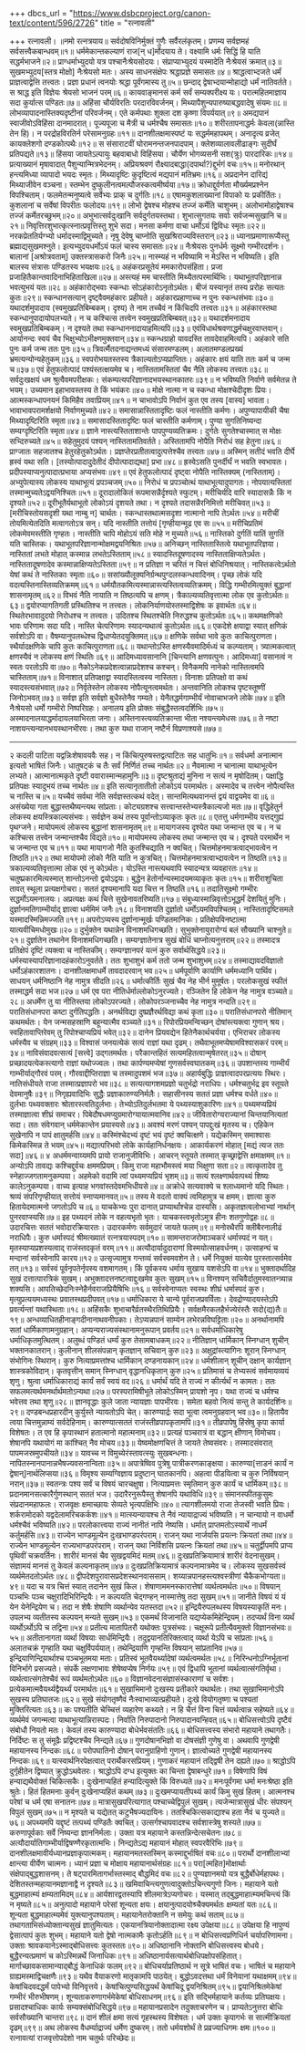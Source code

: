 +++
dbcs_url = "https://www.dsbcproject.org/canon-text/content/596/2726"
title = "रत्नावली"

+++
रत्नावली।
॥नमो रत्नत्रयाय॥
सर्वदोषविनिर्मुक्तं गुणैः सर्वैरलंकृतम्। 
प्रणम्य सर्वज्ञमहं सर्वसत्त्वैकबान्धवम्॥१॥
धर्ममेकान्तकल्याणं राज[न् ध]र्मोदयाय ते।
वक्ष्यामि धर्मः सिद्धिं हि याति सद्धर्मभाजने॥२॥
प्राग्धर्माभ्युदयो यत्र पश्चानैःश्रेयसोदयः। 
संप्राप्याभ्युदयं यस्मादेति नैःश्रेयसं क्रमात्॥३॥
सुखमभ्युदय[स्तत्र मोक्षो] नैःश्रेयसो मतः। 
अस्य साधनसंक्षेपः श्रद्धाप्रज्ञे समासतः॥४॥
श्राद्धत्वाभ्दजते धर्मं प्राज्ञत्वाद्वेत्ति तत्त्वतः। 
प्रज्ञा प्रधानं त्वनयोः श्रद्धा पूर्वंगमास्य तु॥५॥
छन्दाद् द्वेषाभ्दयान्मोहाद्यो धर्मं नातिवर्तते। 
स श्राद्ध इति विज्ञेयः श्रेयसो भाजनं परम्॥६॥
कायवाङ्मानसं कर्म सर्वं सम्यक्परीक्ष्य यः। 
परात्महितमाज्ञाय सदा कुर्यात्स पण्डितः॥७॥
अहिंसा चौर्यविरतिः परदारविवर्जनम्। 
मिथ्यापैशुन्यपारुष्याबद्धवादेषु संयमः॥८॥
लोभव्यापादनास्तिक्यदृष्टीनां परिवर्जनम्। 
एते कर्मपथाः शुक्ला दश कृष्णा विपर्ययात्॥९॥
अमद्यपानं स्वाजीवोऽविहिंसा दानमादरात्। 
पूज्यपूजा च मैत्री च धर्मश्चैष समासतः॥१०॥
शरीरतापनाद्धर्मः केवला(न्नास्ति तेन हि)।
न परद्रोहविरतिर्न परेसामनुग्रहः॥११॥
दानशीलक्षमास्पष्टं यः सद्धर्ममहापथम्। 
अनादृत्य व्रजेत् कायक्लेशगो दण्डकोत्पथैः॥१२॥
स संसाराटवीं घोरामनन्तजनपादपाम्। 
क्लेशव्यालावलीढाङ्गः सुदीर्घं प्रतिपद्यते॥१३॥
हिंसया जायतेऽल्पायुः बहवाबाधो विहिंसया। 
चौर्येण भोगव्यसनी सश(त्रुः) पारदारिकः॥१४॥
प्रत्याख्यानं मृषावादात् पैशुन्यान्मित्रभेदनम्। 
अप्रियश्रवणं रौक्ष्यादबाद्धा(दपार्था?)द्दुर्भगं वचः॥१५॥
मनोरथान् हन्त्यमिध्या व्यापादो भयदः स्मृतः। 
मिथ्यादृष्टिः कुदृष्टित्वं मद्यपानं मतिभ्रमः॥१६॥
अप्रदानेन दारिद्यं मिथ्याजीवेन वञ्चना। 
स्तम्भेन दुष्कुलीनत्वमल्पौजस्कत्वमीर्ष्यया॥१७॥
क्रोधाद्दुर्वर्णता मौर्ख्यमप्रश्नेन विपश्चिताम्। 
फलमेतन्मनुष्यत्वे सर्वेभ्यः प्राक् च दुर्गतिः॥१८॥
एषामकुशलाख्यानां विपाको यः प्रकीर्तितः। 
कुशलानां च सर्वेषां विपरीतः फलोदयः॥१९॥
लोभो द्वेषश्च मोहश्च तज्जं कर्मेति चाशुभम्। 
अलोभामोहाद्वेषाश्च तज्जं कर्मेतरच्छुभम्॥२०॥
अभुभात्सर्वदुःखानि सर्वदुर्गतयस्तथा। 
शुभात्सुगतयः सर्वाः सर्वजन्मसुखानि च॥२१॥
निवृत्तिरशुभात्कृत्स्नात्प्रवृत्तिस्तु शुभे सदा। 
मनसा कर्मणा वाचा धर्मोऽयं द्विविधः स्मृतः॥२२॥
नरकप्रेततिर्यग्भ्यो धर्मादस्माद्विमुच्यते। 
नृषु देवेषु चाप्नोति सुखश्रिराज्यविस्तरान्॥२३॥
ध्यानाप्रमाणारूप्यैस्तु ब्रह्माद्यसुखमश्नुते। 
इत्यभ्युदयधर्मोऽयं फलं चास्य समासतः॥२४॥
नैःश्रेयसः पुनर्धर्मः सूक्ष्मो गम्भीरदर्शनः। 
बालानां [अश्रोत्रवताम्] उक्तस्त्रासकरो जिनैः॥२५॥
नास्म्यहं न भविष्यामि न मेऽस्ति न भविष्यति। 
इति बालस्य संत्रासः पण्डितस्य भयक्षयः॥२६॥
अहंकरप्रसूतेयं ममकारोपसंहिता। 
प्रजा प्रजाहितैकान्तवादिनाभिहिताखिला॥२७॥
अस्त्यहं मम चास्तीति मिथ्यैतत्परमार्थिभिः। 
यथाभूतपरिज्ञानान्न भवत्युभयं यतः॥२८॥
अहंकारोद्भवाः स्कन्धाः सोऽहंकारोऽनृतोऽर्थतः। 
बीजं यस्यानृतं तस्य प्ररोहः सत्यतः कुतः॥२९॥
स्कन्धानसत्यान् दृष्ट्वैवमहंकारः प्रहीयते। 
अहंकारप्रहाणाच्च न पुनः स्कन्धसंभवः॥३०॥
यथादर्शमुपादाय (स्वमुखप्रतिबिम्बकम्।
दृश्य) ते नाम तच्चैवं न किंचिदपि तत्त्वतः॥३१॥
अहंकारस्तथा स्कन्धानुपादायोपलभ्यते। 
न च कश्चित्स तत्त्वेन स्वमुखप्रतिबिम्बवत्॥३२॥
यथादर्शमनादाय स्वमुखप्रतिबिम्बकम्। 
न दृश्यते तथा स्कन्धाननादायाहमित्यपि॥३३॥
एवंविधार्थश्रवणाद्धर्मचक्षुरवाप्तवान्। 
आर्यानन्दः स्वयं चैव भिक्षुभ्योऽभीक्ष्णमुक्तवान्॥३४॥
स्कन्धग्राहो यावदस्ति तावदेवाहमित्यपि। 
अहंकारे सति पुनः कर्म जन्म ततः पुनः॥३५॥
त्रिवर्त्मैतदनाद्यन्तमध्यं संसारमण्डलम्। 
अलातमण्डलप्रख्यं भ्रमत्यन्योन्यहेतुकम्॥३६॥
स्वपरोभयतस्तस्य त्रैकाल्यतोऽप्यप्राप्तितः। 
अहंकारः क्षयं याति ततः कर्म च जन्म च॥३७॥
एवं हेतुफलोत्पादं पश्यंस्तत्क्षयमेव च। 
नास्तितामस्तितां चैव नैति लोकस्य तत्त्वतः॥३८॥
सर्वदुःखक्षयं धम श्रुत्वैवमपरीक्षकः। 
संकम्पत्यपरिज्ञानादभयस्थानकातरः॥३९॥
न भविष्यति निर्वाणे सर्वमेतन्न ते भयम्। 
उच्यमान इहाभावस्तस्य ते किं भयंकरः॥४०॥
मोक्षे नात्मा न च स्कन्धा मोक्षश्चेदीदृशः प्रियः। 
आत्मस्कन्धापनयनं किमिहैव तवाप्रियम्॥४१॥
न चाभावोऽपि निर्वानं कुत एव तस्य [वास्य] भावता। 
भावाभावपरामर्शक्षयो निर्वाणमुच्यते॥४२॥
समासान्नास्तितादृष्टिः फलं नास्तीति कर्मणः। 
अपुण्यापायीकी चैषा मिथ्यादृष्टिरिति स्मृता॥४३॥
समासादस्तितादृष्टिः फलं चास्तीति कर्मणाम्। 
पुण्या सुगतिनिष्यन्दा सम्यग्दृष्टिरिति स्मृता॥४४॥
ज्ञाने नास्त्यस्तिताशान्तेः पापपुण्यव्यतिक्रमः। 
दुर्गतेः सुगतेश्चास्मात् स मोक्षः सभ्दिरुच्यते॥४५॥
सहेतुमुदयं पश्यन् नास्तितामतिवर्तते। 
अस्तितामपि नोपैति निरोधं सह हेतुना॥४६॥
प्राग्जातः सहजातश्च हेतुरहेतुकोऽर्थतः। 
प्रज्ञप्तेरप्रतीतत्वादुत्पत्तेश्चैव तत्त्वतः॥४७॥
अस्मिन् सतीदं भवति दीर्घे ह्रस्वं यथा सति। 
[तस्योत्पादादुदेतीदं दीपोत्पादाद्यथा] प्रभा॥४८॥
ह्रस्वेऽसति पुनर्दीर्घं न भवति स्वभावतः। 
प्रदीपस्याप्यनुत्पादात्प्रभाया अप्यसंभवः॥४९॥
एवं हेतुफलोत्पादं दृष्ट्वा नोपैति नास्तिक्यम् (नास्तिताम्)। 
अभ्युपेत्यास्य लोकस्य याथाभूत्यं प्रपञ्चजम्॥५०॥
निरोधं च प्रपञ्चोत्थं याथाभूत्यादुपागतः।
नोपयात्यस्तितां तस्मान्मुच्यतेऽद्वयनिश्चितः॥५१॥
दूरादालोकितं रूपमासन्नैर्दृश्यते स्फुटम्। 
मरीचिर्यदि वारि स्यादासन्नैः किं न दृश्यते॥५२॥
दूरीभूतैर्यथाभूतो लोकोऽयं दृशयते तथा। 
न दृश्यते तदासन्नैरनिमित्तो मरीचिवत्॥५३॥
[मरीचिस्तोयसदृशी यथा नाम्बु न] चार्थतः। 
स्कन्धास्तथात्मसदृशा नात्मानो नापि तेऽर्थतः॥५४॥
मरीचीं तोयमित्येतदिति मत्वागतोऽत्र सन्। 
यदि नास्तीति तत्तोयं [गृण्हीयान्मूढ एव सः॥५५॥
मरीचिप्रतिमं लोकमेवमस्तीति गृण्हतः। 
नास्तीति चापि मोहोऽयं सति मोहे न मुच्यते॥५६॥
नास्तिको दुर्गतिं यातिं सुगतिं यति चास्तिकः। 
यथाभूतपरिज्ञानान्मोक्षमद्वयनिश्रितः॥५७॥
अनिच्छन् नास्तितास्तित्वे यथाभूतपरिज्ञया। 
नास्तितां लभते मोहात् कस्मान्न लभतेऽस्तिताम्॥५८॥
स्यादस्तिदूषणादस्य नास्तिताक्षिप्यतेऽर्थतः।
नास्तितादूषणादेव कस्मान्नाक्षिप्यतेऽस्तिता॥५९॥
न प्रतिज्ञा न चरितं न चित्तं बोधिनिश्रयात्। 
नास्तिकत्वेऽर्थतो येषां कथं ते नास्तिकाः स्मृताः॥६०॥
ससांख्यौलूक्यनिर्ग्रन्थपुग्दलस्कन्धवादिनम्। 
पृच्छ लोकं यदि वदत्यस्तिनास्तिव्यतिक्रमम्॥६१॥
धर्मयौतकमित्यस्मान्नास्त्यस्तित्वव्यतिक्रमम्। 
विद्धि गम्भीरमित्युक्तं बुद्धानां शासनामृतम्॥६२॥
विभवं नैति नायाति न तिष्ठत्यपि च क्षणम्। 
त्रैकाल्यव्यतिवृत्तात्मा लोक एव कुतोऽर्थतः॥६३॥
द्वयोरप्यागतिगती प्रस्थितिश्च न तत्त्वतः। 
लोकनिर्याणयोस्तस्माद्विशेषः क इवार्थतः॥६४॥
स्थितेरभावादुदयो निरोधश्च न तत्त्वतः। 
उदितश्च स्थितश्चेति निरुद्धश्च कुतोऽर्थतः॥६५॥
कथमक्षणिको भावः परिणामः सदा यदि। 
नास्ति चेत्परिणामः स्यादन्यथात्वं कुतोऽर्थतः॥६६॥
एकदेशे क्षयाद्वा स्यात् क्षणिकं सर्वशोऽपि वा। 
वैषम्यानुपलब्धेश्च द्विधाप्येतदयुक्तिमत्॥६७॥
क्षणिके सर्वथा भावे कुतः काचित्पुराणता। 
स्थैर्यादक्षणिके चापि कुतः काचित्पुराणता॥६८॥
यथान्तोऽस्ति क्षणस्यैवमादिर्मध्यं च कल्प्यताम्। 
त्र्यात्मकत्वात् क्षणस्यैवं न लोकस्य क्षणं स्थितिः॥६९॥
आदिमध्यावसानानि [चिन्त्यानि क्षणवत्पुनः। 
आदिमध्या] वसानत्वं न स्वतः परतोऽपि वा॥७०॥
नैकोऽनेकप्रदेशत्वान्नाप्रदेशश्च कश्चन्। 
विनैकमपि नानेको नास्तित्वमपि चास्तिताम्॥७१॥
विनाशात् प्रतिपक्षाद्वा स्यादस्तित्वस्य नास्तिता। 
विनाशः प्रतिपक्षो वा कथं स्यादस्त्यसंभवात्॥७२॥
निर्वृतेस्तेन लोकस्य नोपैत्यूनत्वमर्थतः। 
अन्तवानिति लोकश्च पृष्टस्तूष्णीं जिनोऽभवत्॥७३॥
सर्वज्ञ इति सर्वज्ञो बुधैस्तेनैव गम्यते। 
येनैतद्धर्मगाम्भीर्यं नोवाचाभजने लोके॥७४॥
इति नैःश्रेयसो धर्मो गम्भीरो निष्परिग्रहः। 
अनालय इति प्रोक्तः संबुद्धैस्तत्वदर्शिभिः॥७५॥
अस्मादनालयाद्धर्मादायलयाभिरता जनाः।
अस्तिनास्त्यव्यतिक्रान्ता भीता नश्यन्त्यमेधसः॥७६॥
ते नष्टा नाशयन्त्यन्यानभयस्थानभीरवः। 
तथा कुरु यथा राजान् नष्टैर्न विप्रणाश्यसे॥७७॥
*      *      *      *      *      *
२
कदली पाटिता यद्वन्निःशेषावयवैः सह। 
न किंचित्पुरुषस्तद्वत्पाटितः सह धातुभिः॥१॥
सर्वधर्मा अनात्मान इत्यतो भाषितं जिनैः। 
धातुषट्कं च तैः सर्वं निर्णितं तच्च नार्थतः॥२॥
नैवमात्मा न चानात्मा याथाभूत्येन लभ्यते। 
आत्मानात्मकृते दृष्टी ववारास्मान्महामुनिः॥३॥
दृष्टश्रुताद्यं मुनिना न सत्यं न मृषोदितम्। 
पक्षाद्धि प्रतिपक्षः स्यादुभयं तच्च नार्थतः॥४॥
इति सत्यानृतातीतो लोकोऽयं परमार्थतः। 
अस्मादेव च तत्त्वेन नोपैत्यस्ति च नास्ति च॥५॥
यच्चैवं सर्वथा नेति सर्वज्ञस्तत्कथं वदेत्। 
सान्तमित्यथवानन्तं द्वयं वाद्वयमेव वा॥६॥
असंख्येया गता बुद्धास्तथैष्यन्त्यथ सांप्रताः। 
कोट्यग्रशश्च सत्त्वान्तस्तेभ्यस्त्रैकाल्यजो मतः॥७॥
वृद्धिहेतुर्न लोकस्य क्षयस्त्रिकाल्यसंभवः। 
सर्वज्ञेन कथं तस्य पूर्वान्तोऽव्याकृतः कृतः॥८॥
एतत्तु धर्मगाम्भीय यत्तद्गुह्यं पृथग्जने। 
मायोपमत्वं लोकस्य बुद्धानां शासनामृतम्॥९॥
मायागजस्य दृश्येत यथा जन्मान्त एव च। 
न च कश्चित्स तत्त्वेन जन्मान्तश्चैव विद्यते॥१०॥
मायोपमस्य लोकस्य तथा जन्मान्त एव च। 
दृश्यते परमार्थेन न च जन्मान्त एव च॥११॥
यथा मायागजो नैति कुतश्चिद्याति न क्वचित्। 
चित्तमोहनमात्रत्वाद्भावत्वेन न तिष्ठति॥१२॥
तथा मायोपमो लोको नैति याति न कुत्रचित्। 
चित्तमोहनमात्रत्वाभ्दावत्वेन न तिष्ठति॥१३॥
त्रकाल्यव्यतिवृत्तात्मा लोक एवं नु कोऽर्थतः।
योऽस्ति नास्त्यथवापि स्यादन्यत्र व्यवहारतः॥१४॥
चतुष्प्रकारमित्यस्मात् शान्तोऽनन्तो द्वयोऽद्वयः।
बुद्धेन हेतोर्नान्यस्मादयमव्याकृतः कृतः॥१५॥
शरीराशुचिता तावत् स्थूला प्रत्यक्षगोचरा। 
सततं दृश्यमानापि यदा चित्त न तिष्ठति॥१६॥
तदातिसूक्ष्मो गम्भीरः सद्धर्मोऽयमनालयः। 
अप्रत्यक्षः कथं चित्ते सुखेनावतरिष्यति॥१७॥
संबुध्यास्मान्निवृत्तोऽभूद्धर्मं देशयितुं मुनिः। 
दुर्ज्ञानमतिगाम्भीर्याद् ज्ञात्वा धर्ममिमं जनैः॥१८॥
विनाशयति दुर्ज्ञातो धर्मोऽयमविपश्चितम्। 
नास्तितादृष्टिसमले यस्मादस्मिन्निमज्जति॥१९॥
अपरोऽप्यस्य दुर्ज्ञानान्मूर्खः पण्डितमानिकः। 
प्रतिक्षेपविनष्टात्मा यात्यवीचिमधोमुखः॥२०॥
दुर्भुक्तेन यथान्नेन विनाशमधिगच्छति। 
सुभुक्तेनायुरारोग्यं बलं सौख्यानि चाश्नुते॥२१॥
दुर्ज्ञातेन तथानेन विनाशमधिगच्छति।
सम्यग्ज्ञातेनात्र सुखं बोधिं चाप्नोत्यनुत्तराम्॥२२॥
तस्मादत्र प्रतिक्षेपं दृष्टिं त्यक्त्वा च नास्तिकीम्। 
सम्यग्ज्ञानपरं यत्नं कुरु सर्वार्थसिद्धये॥२३॥
धर्मस्यास्यापरिज्ञानादहंकारोऽनुवर्तते। 
ततः शुभाशुभं कर्म ततो जन्म शुभाशुभम्॥२४॥
तस्माद्यावदविज्ञातो धर्मोऽहंकारशातनः। 
दानशीलक्षमाधर्मे तावदादरवान् भव॥२५॥
धर्मपूर्वाणि कार्याणि धर्ममध्यानि पार्थिव। 
साधयन् धर्मनिष्ठानि नेह नामुत्र सीदति॥२६॥
धर्मात्कीर्तिः सुखं चैव नेह भीर्न मुमूर्षतः। 
परलोकसुखं स्फीतं तस्माद्धर्म सदा भज॥२७॥
धर्म एव परा नीतिर्धर्माल्लोकोऽनुरज्यते। 
रञ्जितेन हि लोकेन नेह नामुत्र वञ्च्यते॥२८॥
अधर्मेण तु या नीतिस्तया लोकोऽपरज्यते। 
लोकोपरञ्जनाच्चैव नेह नामुत्र नन्दति॥२९॥
परातिसंधानपरा कष्टा दुर्गतिपद्धतिः। 
अनर्थविद्या दुष्प्रज्ञैरर्थविद्या कथं कृता॥३०॥
परातिसंधानपरो नीतिमान् कथमर्थतः। 
येन जन्मसहस्राणि बहून्यात्मैव वञ्च्यते॥३१॥
रिपोरप्रियमन्विच्छन् दोषांस्त्यक्त्वा गुणान् श्रय। 
स्वहितावाप्तिरेवम् तु रिपोश्चाप्यप्रियं भवेत्॥३२॥
दानेन प्रियवद्येन हितेनैकार्थचर्यया। 
एभिराचर लोकस्य धर्मस्यैव च संग्रहम्॥३३॥
विश्वासं जनयत्येकं सत्यं राज्ञां यथा दृढम्। 
तथैवाभूतमप्येषामविश्वासकरं परम्॥३४॥
नाविसंवादवत्सत्यं [सत्त्वे] उद्गतमर्थतः। 
परैकान्तहितं सत्यमहितत्वान्मृषेतरत्॥३५॥
दोषान् प्रच्छादयत्येकस्त्यागो राज्ञां यथोज्ज्वलः। 
तथा कार्पण्यमप्येषां गुणसर्वस्वघातकम्॥३६॥
उपशान्तस्य गाम्भीर्यं गाम्भीर्याद्गौरवं परम्। 
गौरवाद्दीप्तिराज्ञा च तस्मादुपशमं भज॥३७॥
अहार्यबुद्धिः प्राज्ञत्वादपरप्रत्ययः स्थिरः। 
नातिसंधीयते राजा तस्मात्प्रज्ञापरो भव॥३८॥
सत्यत्यागशमप्रज्ञो चतुर्भद्रो नराधिपः। 
धर्मश्चतुर्भद्र इव स्तूयते देवमानुषैः॥३९॥
निगृह्यवादिभिः सुद्धैः प्रज्ञाकारुण्यनिर्मलैः। 
सहासीनस्य सततं प्रज्ञा धर्मश्च वर्धते॥४०॥
दुर्लभाः पथ्यवक्तारः श्रोतारस्त्वतिदुर्लभाः। 
तेभ्योऽतिदुर्लभतमा ये पथ्यस्याशुकारिणः॥४१॥
पथ्यमप्यप्रियं तस्माज्ञात्वा शीघ्रं समाचर। 
पिबेदौषधमप्युग्रमारोग्यायात्मवानिव॥४२॥
जीवितारोग्यराज्यानां चिन्तयानित्यतां सदा। 
ततः संवेगवान् धर्ममेकान्तेन प्रयास्यसे॥४३॥
अवश्यं मरणं पश्यन् पापद्दुःखं मृतस्य च। 
एहिकेन सुखेनापि न पापं क्षातुमर्हसि॥४४॥
कस्मिंश्चेदभ्यं दृष्टं भयं दृष्टं क्वचित्क्षणे। 
यद्येकस्मिन् समाश्वासः किमेकस्मिन्न ते भयम्॥४५॥
मद्यात्परिभवो लोके कार्यहानिर्धनक्षयः। 
आकार्यकरणं मोहात् [मद्यं त्यज ततः सदा]॥४६॥
४
अधर्ममन्वाय्यमपि प्रायो राजानुजीविभिः। 
आचरन् स्तूयते तस्मात् कृच्छ्राद्वेत्ति क्षमाक्षमम्॥१॥
अन्योऽपि तावद्यः कश्चिद्दुर्वचः क्षममप्रियम्। 
किमु राजा महाभौमस्त्वं मया भिक्षुणा सता॥२॥
त्वत्कृतादेव तु स्नेहाज्जगतामनुकम्पया। 
अहमेको वदामि त्वां पथ्यमप्यप्रियं भृशम्॥३॥
सत्यं श्लक्ष्णार्थवत्पथ्यं शिष्यः कालेऽनुकम्पया। 
वाच्य इत्याह भगवांस्तदेवमभिधीयसे॥४॥
अक्रोधे सत्यवाक्ये च श्लाध्यमानो यदि स्थितः। 
श्रव्यं संपरिगृण्हीयात् सत्तोयं स्नाप्यमानवत्॥५॥
तस्य मे वदतो वाक्यं त्वमिहामुत्र च क्षमम्। 
ज्ञात्वा कुरु हितायेदमात्मनो जगतोऽपि च॥६॥
याचकेभ्यः पुरा दानात् प्राप्यार्थांश्चेन्न दास्यसि। 
अकृतज्ञत्वलोभाभ्यां नार्थान् पुनरवाप्स्यसि॥७॥
इह पथ्यदनं लोके न वहत्यभृतो भृतः। 
याचकस्त्वभृतोऽमुत्र हीनः शतगुणोद्वहः॥८॥
उदारचित्तः सततं भवोदारक्रियारतः। 
उदारकर्मणः सर्वमुदारं जायते फलम्॥९॥
मनोरथैरपि क्लीबैरनालीढं नराधिपैः। 
कुरु धर्मास्पदं श्रीमत्ख्यातं रत्नत्रयास्पदम्॥१०॥
सामन्तराजरोमाञ्चकरं धर्मास्पदं न यत्। 
मृतस्याप्यप्रशस्यत्वाद् राजंस्तदकृतं वरम्॥११॥
अत्यौदार्यादुदाराणां विस्मयोत्साहवर्धनम्। 
उत्साहन्घं च मन्दानां सर्वस्वेनापि कारय॥१२॥
उत्सृज्यामुत्र गन्तव्यं सर्वस्वमवशेन ते। 
धर्मे नियुक्तं यात्येव पुरस्तात्सर्वमेव तत्॥१३॥
सर्वस्वं पूर्वनृपतेर्नृपस्य वशमागतम्। 
किं पूर्वकस्य धर्माय सुखाय यशसेऽपि वा॥१४॥
भुक्तादर्थादिह सुखं दत्तात्पारत्रिकं सुखम्। 
अभुक्तादत्तनष्टत्वाद्दुःखमेव कुतः सुखम्॥१५॥
विनश्यन् सचिवैर्दातुमस्वातन्त्र्यान्न शक्यसि। 
आपतिच्छेदनिःस्नेहैर्नवराजप्रियैषिभिः॥१६॥
सर्वस्वेनाप्यतः स्वस्थः शीघ्रं धर्मास्पदं कुरु। 
मृत्युप्रत्ययमध्यस्थः प्रवातस्थप्रदीपवत्॥१७॥
धर्माधिकारा ये चान्ये पूर्वराजप्रवर्विताः। 
देवद्रोण्यादयस्तेऽपि प्रवर्त्यन्तां यथास्थिताः॥१८॥
अहिंसकैः शुभाचारैर्व्रतस्थैरतिथिप्रियैः। 
सर्वक्षमैरकलहैर्भज्येरंस्तैः सदो(द्य)तैः॥१९॥
अन्धव्याधितहीनाङ्गदीनानाथवनीपकाः। 
तेऽप्यन्नपानं साम्येन लभेरन्नविघट्टिताः॥२०॥
अनर्थानामपि सतां धार्मिकाणामनुग्रहान्। 
अप्यन्यराज्यसंस्थानामनुरूपान् प्रवर्तय॥२१॥
सर्वधर्माधिकारेषु धर्माधिकृतमुत्थितम्। 
अलुब्धं पण्डितं धर्म्यं कुरु तेसामबाधकम्॥२२॥
नीतिज्ञान् धार्मिकान् स्निग्धान् शुचीन् भक्तानकातरान्। 
कुलीनान् शीलसंपन्नान् कृतज्ञान् सचिवान् कुरु॥२३॥
अक्षुद्रांस्त्यागिनः शूरान् स्निग्धान् संभोगिनः स्थिरान्। 
कुरु नित्याप्रमत्तांश्च धार्मिकान् दण्डनायकान्॥२४॥
धर्मशीलान् शूचीन् दक्षान् कार्यज्ञान् शास्त्रकोविदान्। 
कृतवृत्तीन् समान् स्निग्धान् वृद्धानधिकृतान् कुरु॥२५॥
प्रतिमासं च तेभ्यस्त्वं सर्वमायव्ययं शृणु। 
श्रुत्वा धर्माधिकाराद्यं कार्यं सर्वं स्वयं वद॥२६॥
धर्मार्थं यदि ते राज्यं न कीर्त्यर्थं न कामतः। 
ततः सफलमत्यर्थमनर्थार्थमतोऽन्यथा॥२७॥
परस्परामिषीभूते लोकोऽस्मिन् प्रायशो नृप। 
यथा राज्यं च धर्मश्च भवेत्तव तथा शृणु॥२८॥
ज्ञानवृद्धाः कुले जाता न्यायज्ञाः पापभीरवः। 
समेता बहवो नित्यं सन्तु ते कार्यदर्शिनः॥२९॥
दण्डबन्धप्रहारदीन् कुर्युस्ते न्यायतोऽपि चेत्। 
कारुण्यार्द्रः सदा भूत्वा त्वमनुग्रहवान् भव॥३०॥
हितायैव त्वया चित्तमुन्नाम्यं सर्वदेहिनाम्। 
कारुण्यात्सततं राजंस्तीव्रपापकृतामपि॥३१॥
तीव्रपापेषु हिंस्रेषु कृपा कार्या विशेषतः। 
त एव हि कृपास्थानं हतात्मानो महात्मनाम्॥३२॥
प्रत्यहं पञ्चरात्रं वा बद्धान् क्षीणान् विमोचय। 
शेषानपि यथायोगं मा कांश्चित् नैव मोचय॥३३॥
येष्वमोक्षणचित्तं ते जायते तेष्वसंवरः। 
तस्मादसंवरात् पापमजस्रमुपचीयते॥३४॥
यावच्च न विमुच्येरंस्तावत्स्युः सुखबन्धनाः। 
नापितस्नानपानान्नभैषज्यवसनान्विताः॥३५॥
अपात्रेष्विव पुत्रेषु पात्रीकरणकाङ्क्षया। 
कारुण्या[त्ताडनं कार्यं न द्वेषान्]नार्थलिप्सया॥३६॥
विमृश्य सम्यग्विज्ञाय प्रदुष्टान् घातकानपि। 
अहत्वा पीडयित्वा च कुरु निर्विषयान् नरान्॥३७॥
स्वतन्त्रः पश्य सर्वं च विषयं चारचक्षुषा। 
नित्याप्रमत्तः स्मृतिमान् कुरु कार्यं च धार्मिकम्॥३८॥
प्रदानमानसत्कारैर्गुणस्थान् सततं भज। 
उदारैरनुरूपैस्तु शेषानपि यथाविधि॥३९॥
संमानस्फीतकुसुमः संप्रदानमहाफलः। 
राजवृक्षः क्षमाच्छायः सेव्यते भृत्यपक्षिभिः॥४०॥
त्यागशीलमयो राजा तेजस्वी भवति प्रियः। 
शर्करामोदको यद्वदेलामरिचकर्कशः॥४१॥
मात्स्यन्यायश्च ते नैवं न्यायाद्राज्यं भविष्यति। 
न चान्यायो न वाधर्मो धर्मश्चैवं भविष्यति॥४२॥
परलोकात्त्वया राज्यं नानीतं नापि नेष्यसि। 
धर्मात् प्राप्तमतोऽस्यार्थे नाधर्मं कर्तुमर्हसि॥४३॥
राज्येन भाण्डमूल्येन दुःखभाण्डपरंपराम्। 
राजन् यथा नार्जयसि प्रयत्नः क्रियतां तथा॥४४॥
राज्येन भाण्डमूल्येन राज्यभाण्डपरंपराम्। 
राजन् यथा निर्विशसि प्रयत्नः क्रियतां तथा॥४५॥
चतुर्द्वीपमपि प्राप्य पृथिवीं चक्रवर्तिनः। 
शारीरं मानसं चैव सुखद्वयमिदं मतम्॥४६॥
दुःखप्रतिक्रियामात्रं शारीरं वेदनासुखम्। 
संज्ञामयं मानसं तु केवलं कल्पनाकृतम्॥४७॥
दुःखप्रतिक्रियामात्रं कल्पनामात्रमेव च। 
लोकस्य सुखसर्वस्वं व्यर्थमेतदतोऽर्थतः॥४८॥
द्वीपदेशपुरावासप्रदेशस्थानवाससाम्। 
शय्यान्नपानहस्त्यश्वस्त्रीणां चैकैकभोग्यता॥४९॥
यदा च यत्र चित्तं स्यात् तदानेन सुखं किल। 
शेषाणाममनस्कारात्तेषां व्यर्थत्वमर्थतः॥५०॥
विषयान् पञ्चभिः पञ्च चक्षुरादिभिरिन्द्रियैः। 
न कल्पयति चेद्गण्हन् नास्मात्तेषु तदा सुखम्॥५१॥
जानीते विषयं यं यं येन येनेन्द्रियेण च। 
तदा न शेषैः शेषाणि व्यर्थान्येव यतस्तदा॥५२॥
इन्द्रियैरुपलब्धस्य विषयस्याकृतिं मनः। 
उपलभ्य व्यतीतस्य कल्पयन् मन्यते सुखम्॥५३॥
एकमर्थं विजानाति यद्यप्येकमिहेन्द्रियम्। 
तदप्यर्थं विना व्यर्थं व्यर्थोऽर्थोऽपि च तद्विना॥५४॥
प्रतीत्य मातापितरौ यथोक्तः पुत्रसंभवः। 
चक्षूरूपे प्रतीत्यैवमुक्तो विज्ञानसंभवः॥५५॥
अतीतानागता व्यर्था विषयाः सार्धमिन्द्रियैः। 
तदुद्वयानतिरिक्तत्वाद् व्यर्था येऽपि च सांप्रताः॥५६॥
अलातचक्रं गृण्हाति यथा चक्षुर्विपर्ययात्।
तथेन्द्रियाणि गृण्हन्ति विषयान् सांप्रतानिव॥५७॥
इन्द्रियाणिन्द्रियार्थाश्च पञ्चभूतमया मताः। 
प्रतिस्वं भूतवैयर्थ्यादेषां व्यर्थत्वमर्थतः॥५८॥
निरिन्धनोऽग्निर्भूतानां विनिर्भागे प्रसज्यते। 
संपर्के लक्षणाभावः शेषेष्वप्येष निर्णयः॥५९॥
एवं द्विधापि भूतानां व्यर्थत्वात्संगतिर्वृथा। 
व्यर्थत्वात्संगतेश्चैवं रूपं व्यर्थमतोऽर्थतः॥६०॥
विज्ञानवेदनासंज्ञासंस्काराणां च सर्वशः। 
प्रत्येकमात्मवैयर्थ्यद्वैयर्थ्यं परमार्थतः॥६१॥
सुखाभिमानो दुःखस्य प्रतीकारे यथार्थतः। 
तथा सुखाभिमानोऽपि सुखस्य प्रतिघातजः॥६२॥
सुखे संयोगतृष्णैवं नैःस्वाभाव्यात्प्रहीयते। 
दुःखे वियोगतृष्णा च पश्यतां मुक्तिरित्यतः॥६३॥
कः पश्यतीति चेच्चित्तं व्यहारेण कथ्यते। 
न हि चैत्तं विना चित्तं व्यर्थत्वान्न सहेष्यते॥६४॥
व्यर्थमेवं जगन्मत्वा याथाभूत्यान्निरास्पदः। 
निर्वाति निरुपादानो निरुपादानवन्हिवत्॥६५॥
बोधिसत्त्वोऽपि दृष्टैवं संबोधौ नियतो मतः। 
केवलं तस्य कारुण्यादा बोधेर्भवसंततिः॥६६॥
बोधिसत्त्वस्य संभारो महायाने तथागतैः। 
निर्दिष्टः स तु संमूढैः प्रद्विष्टश्चैव निन्द्यते॥६७॥
गुणदोषानभिज्ञो वा दोषसंज्ञी गुणेषु वा। 
अथवापि गुणद्वेषी महायानस्य निन्दकः॥६८॥
परोपघातिनो दोषान् परानुग्राहिणो गुणान्। 
ज्ञात्वोच्यते गुणद्वेषी महायानस्य निन्दकः॥६९॥
यत्स्वार्थनिरपेक्षत्वात् परार्थैकरसप्रियम्। 
गुणाकरं महायानं तद्द्विषी तेन दह्यते॥७०॥
श्राद्धोऽपि दुर्गृहीतेन द्विष्यात् क्रुद्धोऽथवेतरः। 
श्राद्धोऽपि दग्ध इत्युक्तः का चिन्ता द्वेषाबन्धुरे॥७१॥
विषेणापि विषं हन्याद्यथैवोक्तं चिकित्सकैः। 
दुःखेनाप्यहितं हन्यादित्युक्ते किं विरुध्यते॥७२॥
मनःपूर्वंगमा धर्मा मनःश्रेष्ठा इति श्रुतेः। 
हितं हितमनाः कुर्वन् दुःखेनाप्यहितं कथम्॥७३॥
दुःखमप्यायतीपथ्यं कार्यं किमु सुखं हितम्। 
आत्मनश्च परेषां च धर्म एषा सनातनः॥७४॥
मात्रासुखपरित्यागात् पश्चाच्चेद्विपुलं सुखम्। 
त्यजेन्मात्रासुखं धीरः संपश्यन् विपुलं सुखम्॥७५॥
न मृश्यते च यद्येतत् कटुभैषज्यदायिनः। 
ततश्चिकित्सकाद्याश्च हता नैवं च युज्यते॥७६॥
अपथ्यमपि यद्दृष्टं तत्पथ्यं पण्डितैः क्वचित्। 
उत्सर्गश्चापवादश्च सर्वशास्त्रेषु शस्यते॥७७॥
करुणापूर्वकाः सर्वे निष्यन्दा ज्ञाननिर्मलाः। 
उक्ता यत्र महायाने कस्तन्निन्देत्सचेतनः॥७८॥
अत्यौदार्यातिगाम्भीर्याद्विषण्णैरकृतात्मभिः। 
निन्द्यतेऽद्य महायानं मोहात् स्वपरवैरिभिः॥७९॥
दानशीलक्षमावीर्यध्यानप्रज्ञाकृपात्मकम्। 
महायानमतस्तस्मिन् कस्माद्दुर्भाषितं वचः॥८०॥
परार्थो दानशीलाभ्यां क्षान्त्या वीर्येण चात्मनः। 
ध्यानं प्रज्ञा च मोक्षाय महायानार्थसंग्रहः॥८१॥
परा[त्महित]मोक्षार्थाः संक्षेपाद्बुद्धशासनम्। 
ते षट्पारमितागर्भास्तस्माद् बौद्धमिदं वचः॥८२॥
पुण्यज्ञानमयो यत्र बुद्धैर्बोधेर्महापथः।
देशितस्तन्महायानमज्ञानाद्वै न दृश्यते॥८३॥
खमिवाचिन्त्यगुणत्वादुक्तोऽचिन्त्यगुणो जिनः। 
महायाने यतो बुद्धमाहात्म्यं क्षम्यतामिदम्॥८४॥
आर्यशारद्वतस्यापि शीलमात्रेऽप्यगोचरः। 
यस्मात् तद्बुद्धमाहात्म्यमचिन्त्यं किं न मृष्यते॥८५॥
अनुत्पादो महायाने परेसां शून्यता क्षयः। 
क्षयानुत्पादयोश्र्चैक्यमर्थतः क्षम्यतां यतः॥८६॥
शून्यता बुद्धमाहात्म्यमेवं युक्त्यानुपश्यताम्। 
महायानेतरोक्तानि न समेयुः कथं सताम्॥८७॥
तथागताभिसंध्योक्तान्यसुखं ज्ञातुमित्यतः। 
एकयानत्रियानोक्तादात्मा रक्ष्य उपेक्षया॥८८॥
उपेक्षया हि नापुण्यं द्वेसात्पापं कुतः शुभम्। 
महायाने यतो द्वेषो नात्मकामैः कृतोऽर्हति॥८९॥
न बोधिसत्त्वप्रणिधिर्न चर्यापरिणामना। 
उक्ताः श्रावकयानेऽस्माद्बोधिसत्त्वः कुतस्ततः॥९०॥
अधिष्ठानानि नोक्तानि बोधिसत्त्वस्य बोधये। 
बुद्धैरन्यत्प्रमाणं च कोऽस्मिन्नर्थे जिनाधिकः॥९१॥
अधिष्ठानार्यसत्यार्थबोधिपक्षोपसंहितात्। 
मार्गाच्छावकसामान्याद्बौद्धं केनाधिकं फलम्॥९२॥
बोधिचर्याप्रतिष्ठार्थ न सूत्रे भाषितं वचः। 
भाषितं च महायाने ग्राह्यमस्माद्विचक्षणैः॥९३॥
यथैव वैयाकरणो मातृकामपि पाठयेत्। 
बुद्धोऽवदत्तथा धर्मं विनेयानां यथाक्षमम्॥९४॥
केषांचिदवदद्धर्मं पापेभ्यो विनिवृत्तये।
केषांचित्पुण्यसिद्धयर्थं केषांचिदू द्वयनिश्रितम्॥९५॥
द्वयानिश्रितमेकेषां गम्भीरं भीरुभीषणम्। 
शून्यताकरुणागर्भमेकेषां बोधिसाधनम्॥९६॥
इति सद्भिर्महायाने कर्तव्यः प्रतिघक्षयः। 
प्रसादश्चाधिकः कार्यः सम्यक्संबोधिसिद्धये॥९७॥
महायानप्रसादेन तदुक्ताचरणेन च। 
प्राप्यतेऽनुत्तरा बोधिः सर्वसौख्यानि चान्तरा॥९८॥
दानं शीलं क्षमा सत्यं गृहस्थस्य विशेषतः। 
धर्म उक्तः कृपागर्भः स सात्मीक्रियतां दृढम्॥९९॥
अथ लोकस्य वैधर्म्याद्राज्यं धर्मेण दुष्करम्। 
ततो धर्मयशोर्थं ते प्रव्रज्याधिगमः क्षमः॥१००॥
रत्नावत्यां राजवृत्तोपदेशो नाम चतुर्थः परिच्छेदः॥

